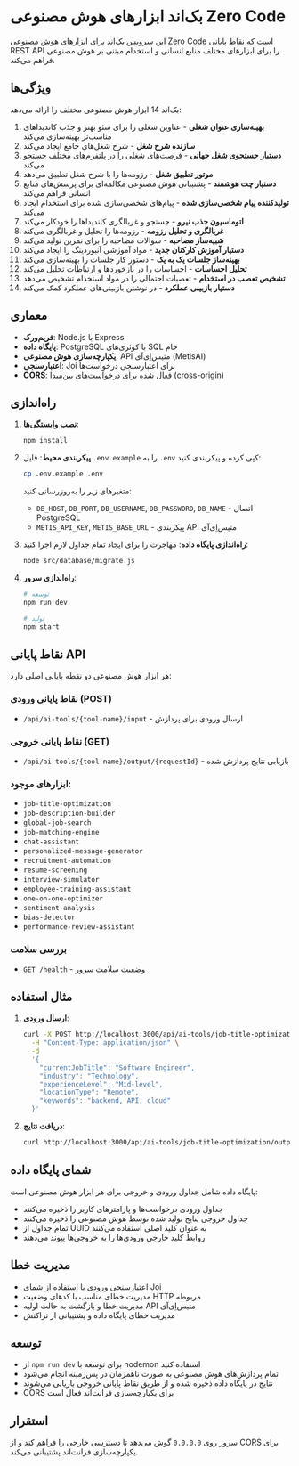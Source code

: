 # بک‌اند ابزارهای هوش مصنوعی Zero Code

این سرویس بک‌اند برای ابزارهای هوش مصنوعی Zero Code است که نقاط پایانی REST API را برای ابزارهای مختلف منابع انسانی و استخدام مبتنی بر هوش مصنوعی فراهم می‌کند.

## ویژگی‌ها

بک‌اند 14 ابزار هوش مصنوعی مختلف را ارائه می‌دهد:

1. **بهینه‌سازی عنوان شغلی** - عناوین شغلی را برای سئو بهتر و جذب کاندیداهای مناسب‌تر بهینه‌سازی می‌کند
2. **سازنده شرح شغل** - شرح شغل‌های جامع ایجاد می‌کند
3. **دستیار جستجوی شغل جهانی** - فرصت‌های شغلی را در پلتفرم‌های مختلف جستجو می‌کند
4. **موتور تطبیق شغل** - رزومه‌ها را با شرح شغل تطبیق می‌دهد
5. **دستیار چت هوشمند** - پشتیبانی هوش مصنوعی مکالمه‌ای برای پرسش‌های منابع انسانی فراهم می‌کند
6. **تولیدکننده پیام شخصی‌سازی شده** - پیام‌های شخصی‌سازی شده برای استخدام ایجاد می‌کند
7. **اتوماسیون جذب نیرو** - جستجو و غربالگری کاندیداها را خودکار می‌کند
8. **غربالگری و تحلیل رزومه** - رزومه‌ها را تحلیل و غربالگری می‌کند
9. **شبیه‌ساز مصاحبه** - سوالات مصاحبه را برای تمرین تولید می‌کند
10. **دستیار آموزش کارکنان جدید** - مواد آموزشی آنبوردینگ را ایجاد می‌کند
11. **بهینه‌ساز جلسات یک به یک** - دستور کار جلسات را بهینه‌سازی می‌کند
12. **تحلیل احساسات** - احساسات را در بازخوردها و ارتباطات تحلیل می‌کند
13. **تشخیص تعصب در استخدام** - تعصبات احتمالی را در مواد استخدام تشخیص می‌دهد
14. **دستیار بازبینی عملکرد** - در نوشتن بازبینی‌های عملکرد کمک می‌کند

## معماری

- **فریم‌ورک**: Node.js با Express
- **پایگاه داده**: PostgreSQL با کوئری‌های SQL خام
- **یکپارچه‌سازی هوش مصنوعی**: API متیس‌اِی‌آی (MetisAI)
- **اعتبارسنجی**: Joi برای اعتبارسنجی درخواست‌ها
- **CORS**: فعال شده برای درخواست‌های بین‌مبدا (cross-origin)

## راه‌اندازی

1. **نصب وابستگی‌ها**:
   ```bash
   npm install
   ```

2. **پیکربندی محیط**:
   فایل `.env.example` را به `.env` کپی کرده و پیکربندی کنید:
   ```bash
   cp .env.example .env
   ```
   
   متغیرهای زیر را به‌روزرسانی کنید:
   - `DB_HOST`, `DB_PORT`, `DB_USERNAME`, `DB_PASSWORD`, `DB_NAME` - اتصال PostgreSQL
   - `METIS_API_KEY`, `METIS_BASE_URL` - پیکربندی API متیس‌اِی‌آی

3. **راه‌اندازی پایگاه داده**:
   مهاجرت را برای ایجاد تمام جداول لازم اجرا کنید:
   ```bash
   node src/database/migrate.js
   ```

4. **راه‌اندازی سرور**:
   ```bash
   # توسعه
   npm run dev
   
   # تولید
   npm start
   ```

## نقاط پایانی API

هر ابزار هوش مصنوعی دو نقطه پایانی اصلی دارد:

### نقاط پایانی ورودی (POST)
- `/api/ai-tools/{tool-name}/input` - ارسال ورودی برای پردازش

### نقاط پایانی خروجی (GET)
- `/api/ai-tools/{tool-name}/output/{requestId}` - بازیابی نتایج پردازش شده

### ابزارهای موجود:
- `job-title-optimization`
- `job-description-builder`
- `global-job-search`
- `job-matching-engine`
- `chat-assistant`
- `personalized-message-generator`
- `recruitment-automation`
- `resume-screening`
- `interview-simulator`
- `employee-training-assistant`
- `one-on-one-optimizer`
- `sentiment-analysis`
- `bias-detector`
- `performance-review-assistant`

### بررسی سلامت
- `GET /health` - وضعیت سلامت سرور

## مثال استفاده

1. **ارسال ورودی**:
   ```bash
   curl -X POST http://localhost:3000/api/ai-tools/job-title-optimization/input \
     -H "Content-Type: application/json" \
     -d 
     '{
       "currentJobTitle": "Software Engineer",
       "industry": "Technology",
       "experienceLevel": "Mid-level",
       "locationType": "Remote",
       "keywords": "backend, API, cloud"
     }'
   ```

2. **دریافت نتایج**:
   ```bash
   curl http://localhost:3000/api/ai-tools/job-title-optimization/output/{requestId}
   ```

## شمای پایگاه داده

پایگاه داده شامل جداول ورودی و خروجی برای هر ابزار هوش مصنوعی است:
- جداول ورودی درخواست‌ها و پارامترهای کاربر را ذخیره می‌کنند
- جداول خروجی نتایج تولید شده توسط هوش مصنوعی را ذخیره می‌کنند
- تمام جداول از UUID به عنوان کلید اصلی استفاده می‌کنند
- روابط کلید خارجی ورودی‌ها را به خروجی‌ها پیوند می‌دهند

## مدیریت خطا

- اعتبارسنجی ورودی با استفاده از شمای Joi
- مدیریت خطای مناسب با کدهای وضعیت HTTP مربوطه
- مدیریت خطا و بازگشت به حالت اولیه API متیس‌اِی‌آی
- مدیریت خطای پایگاه داده و پشتیبانی از تراکنش

## توسعه

- از `npm run dev` برای توسعه با nodemon استفاده کنید
- تمام پردازش‌های هوش مصنوعی به صورت ناهمزمان در پس‌زمینه انجام می‌شود
- نتایج در پایگاه داده ذخیره شده و از طریق نقاط پایانی خروجی بازیابی می‌شوند
- CORS برای یکپارچه‌سازی فرانت‌اند فعال است

## استقرار

سرور روی `0.0.0.0` گوش می‌دهد تا دسترسی خارجی را فراهم کند و از CORS برای یکپارچه‌سازی فرانت‌اند پشتیبانی می‌کند.

